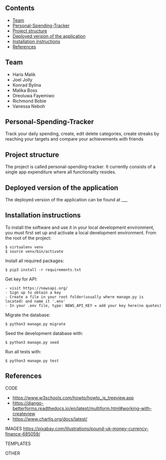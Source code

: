 ## Contents

- [Team](#team)
- [Personal-Spending-Tracker](#personal-spending-tracker)
- [Project structure](#project-structure)
- [Deployed version of the application](#deployed-version-of-the-application)
- [Installation instructions](#installation-instructions)
- [References](#references)

## Team

- Haris Malik
- Joel Jolly
- Konrad Bylina
- Malika Boss
- Oreoluwa Fayemiwo
- Richmond Bobie
- Vanessa Neboh

## Personal-Spending-Tracker

Track your daily spending, create, edit delete categories, create streaks by reaching your targets and compare your achievements with friends

## Project structure

The project is called personal-spending-tracker. It currently consists of a single app expenditure where all functionality resides.

## Deployed version of the application

The deployed version of the application can be found at \_\_\_

## Installation instructions

To install the software and use it in your local development environment, you must first set up and activate a local development environment. From the root of the project:

```
$ virtualenv venv
$ source venv/bin/activate
```

Install all required packages:

```
$ pip3 install -r requirements.txt
```

Get key for API:

```
- visit https://newsapi.org/
- Sign up to obtain a key
- Create a file in your root folder(usually where manage.py is located) and name it '.env'
- In your .env file, type: NEWS_API_KEY = add your key here(no quotes)
```

Migrate the database:

```
$ python3 manage.py migrate
```

Seed the development database with:

```
$ python3 manage.py seed
```

Run all tests with:

```
$ python3 manage.py test
```

## References

CODE

- https://www.w3schools.com/howto/howto_js_treeview.asp
- https://django-betterforms.readthedocs.io/en/latest/multiform.html#working-with-createview
- https://www.chartjs.org/docs/latest/

IMAGES
https://pixabay.com/illustrations/pound-uk-money-currency-finance-685059/

TEMPLATES

OTHER
